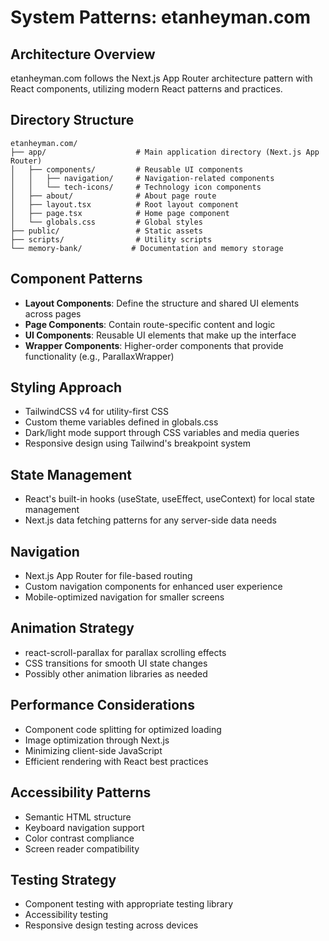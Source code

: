 # System Patterns: etanheyman.com

## Architecture Overview

etanheyman.com follows the Next.js App Router architecture pattern with React components, utilizing modern React patterns and practices.

## Directory Structure

```
etanheyman.com/
├── app/                    # Main application directory (Next.js App Router)
│   ├── components/         # Reusable UI components
│   │   ├── navigation/     # Navigation-related components
│   │   └── tech-icons/     # Technology icon components
│   ├── about/              # About page route
│   ├── layout.tsx          # Root layout component
│   ├── page.tsx            # Home page component
│   └── globals.css         # Global styles
├── public/                 # Static assets
├── scripts/                # Utility scripts
└── memory-bank/           # Documentation and memory storage
```

## Component Patterns

- **Layout Components**: Define the structure and shared UI elements across pages
- **Page Components**: Contain route-specific content and logic
- **UI Components**: Reusable UI elements that make up the interface
- **Wrapper Components**: Higher-order components that provide functionality (e.g., ParallaxWrapper)

## Styling Approach

- TailwindCSS v4 for utility-first CSS
- Custom theme variables defined in globals.css
- Dark/light mode support through CSS variables and media queries
- Responsive design using Tailwind's breakpoint system

## State Management

- React's built-in hooks (useState, useEffect, useContext) for local state management
- Next.js data fetching patterns for any server-side data needs

## Navigation

- Next.js App Router for file-based routing
- Custom navigation components for enhanced user experience
- Mobile-optimized navigation for smaller screens

## Animation Strategy

- react-scroll-parallax for parallax scrolling effects
- CSS transitions for smooth UI state changes
- Possibly other animation libraries as needed

## Performance Considerations

- Component code splitting for optimized loading
- Image optimization through Next.js
- Minimizing client-side JavaScript
- Efficient rendering with React best practices

## Accessibility Patterns

- Semantic HTML structure
- Keyboard navigation support
- Color contrast compliance
- Screen reader compatibility

## Testing Strategy

- Component testing with appropriate testing library
- Accessibility testing
- Responsive design testing across devices
